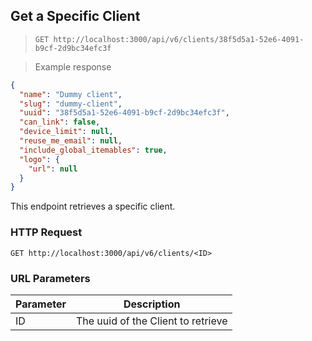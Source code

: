 ## Get a Specific Client

> `GET http://localhost:3000/api/v6/clients/38f5d5a1-52e6-4091-b9cf-2d9bc34efc3f`

> Example response

```json
{
  "name": "Dummy client",
  "slug": "dummy-client",
  "uuid": "38f5d5a1-52e6-4091-b9cf-2d9bc34efc3f",
  "can_link": false,
  "device_limit": null,
  "reuse_me_email": null,
  "include_global_itemables": true,
  "logo": {
    "url": null
  }
}
```

This endpoint retrieves a specific client.

### HTTP Request

`GET http://localhost:3000/api/v6/clients/<ID>`

### URL Parameters

Parameter | Description
--------- | -----------
ID | The uuid of the Client to retrieve